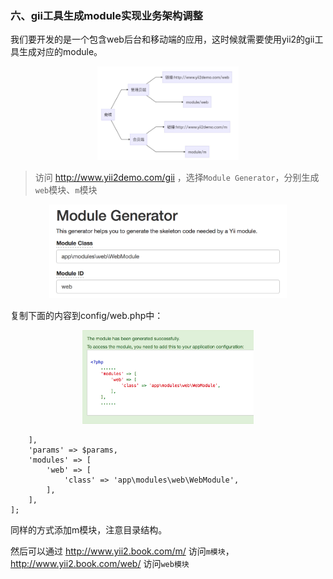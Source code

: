 ### 六、gii工具生成module实现业务架构调整

我们要开发的是一个包含web后台和移动端的应用，这时候就需要使用yii2的gii工具生成对应的module。

<p align="center">
    <img src="./art/struct.jpg" height="150px">
</p>

> 访问 http://www.yii2demo.com/gii ，选择`Module Generator`，分别生成`web`模块、`m`模块

<p align="center">
    <img src="./art/ModuleGenerator.png" height="150px">
</p>

复制下面的内容到config/web.php中：

<p align="center">
    <img src="./art/config.png" height="150px">
</p>

```
    ],
    'params' => $params,
    'modules' => [
        'web' => [
            'class' => 'app\modules\web\WebModule',
        ],
    ],
];
```
同样的方式添加m模块，注意目录结构。

然后可以通过 http://www.yii2.book.com/m/ 访问`m模块`， http://www.yii2.book.com/web/ 访问`web模块`